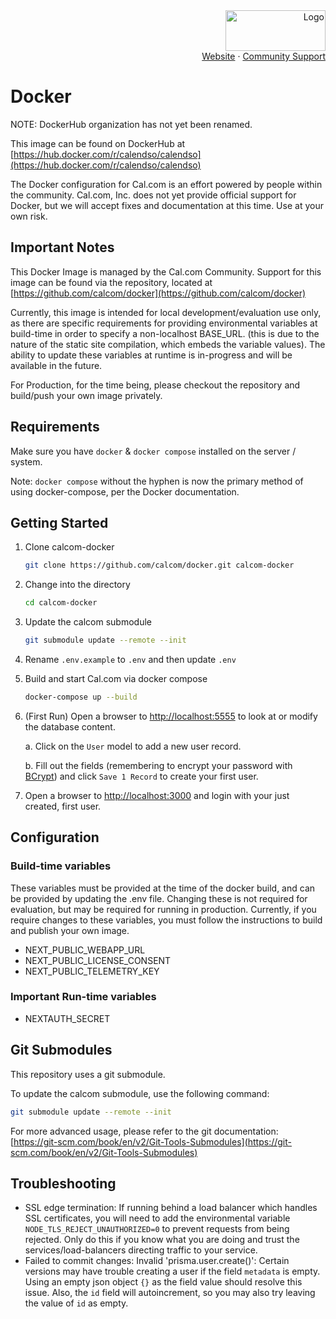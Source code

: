<!-- PROJECT LOGO -->
<div align="right">
  <a href="https://github.com/calcom/cal.com">
    <img src="https://cal.com/logo.svg" alt="Logo" width="160" height="65">
  </a><br/>
  <a href="https://cal.com">Website</a>
  ·
  <a href="https://github.com/calcom/docker/issues">Community Support</a>
</div>

# Docker

NOTE: DockerHub organization has not yet been renamed.

This image can be found on DockerHub at [https://hub.docker.com/r/calendso/calendso](https://hub.docker.com/r/calendso/calendso)

The Docker configuration for Cal.com is an effort powered by people within the community. Cal.com, Inc. does not yet provide official support for Docker, but we will accept fixes and documentation at this time. Use at your own risk.

## Important Notes

This Docker Image is managed by the Cal.com Community. Support for this image can be found via the repository, located at [https://github.com/calcom/docker](https://github.com/calcom/docker)

Currently, this image is intended for local development/evaluation use only, as there are specific requirements for providing environmental variables at build-time in order to specify a non-localhost BASE_URL. (this is due to the nature of the static site compilation, which embeds the variable values). The ability to update these variables at runtime is in-progress and will be available in the future.

For Production, for the time being, please checkout the repository and build/push your own image privately.

## Requirements

Make sure you have `docker` & `docker compose` installed on the server / system.

Note: `docker compose` without the hyphen is now the primary method of using docker-compose, per the Docker documentation.

## Getting Started

1. Clone calcom-docker

    ```bash
    git clone https://github.com/calcom/docker.git calcom-docker
    ```

2. Change into the directory

    ```bash
    cd calcom-docker
    ```

3. Update the calcom submodule

    ```bash
    git submodule update --remote --init
    ```

4. Rename `.env.example` to `.env` and then update `.env`

5. Build and start Cal.com via docker compose

    ```bash
    docker-compose up --build
    ```

6. (First Run) Open a browser to [http://localhost:5555](http://localhost:5555) to look at or modify the database content.

    a. Click on the `User` model to add a new user record.

    b. Fill out the fields (remembering to encrypt your password with [BCrypt](https://bcrypt-generator.com/)) and click `Save 1 Record` to create your first user.

7. Open a browser to [http://localhost:3000](http://localhost:3000) and login with your just created, first user.

## Configuration

### Build-time variables

These variables must be provided at the time of the docker build, and can be provided by updating the .env file. Changing these is not required for evaluation, but may be required for running in production. Currently, if you require changes to these variables, you must follow the instructions to build and publish your own image.

* NEXT_PUBLIC_WEBAPP_URL
* NEXT_PUBLIC_LICENSE_CONSENT
* NEXT_PUBLIC_TELEMETRY_KEY

### Important Run-time variables

* NEXTAUTH_SECRET

## Git Submodules

This repository uses a git submodule.

To update the calcom submodule, use the following command:

```bash
git submodule update --remote --init
```

For more advanced usage, please refer to the git documentation: [https://git-scm.com/book/en/v2/Git-Tools-Submodules](https://git-scm.com/book/en/v2/Git-Tools-Submodules)

## Troubleshooting

* SSL edge termination: If running behind a load balancer which handles SSL certificates, you will need to add the environmental variable `NODE_TLS_REJECT_UNAUTHORIZED=0` to prevent requests from being rejected. Only do this if you know what you are doing and trust the services/load-balancers directing traffic to your service.
* Failed to commit changes: Invalid 'prisma.user.create()': Certain versions may have trouble creating a user if the field `metadata` is empty. Using an empty json object `{}` as the field value should resolve this issue. Also, the `id` field will autoincrement, so you may also try leaving the value of `id` as empty.
